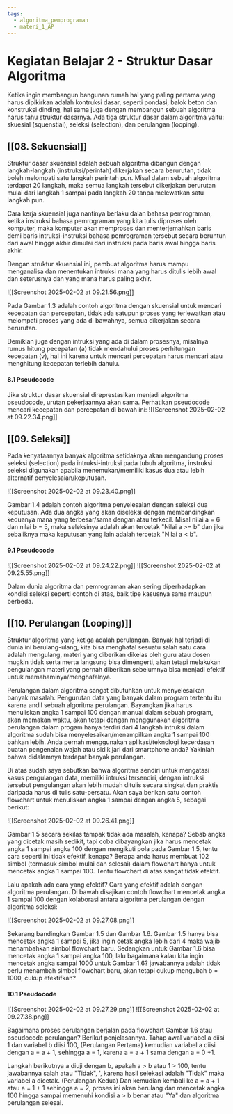 ```yaml
---
tags:
  - algoritma_pemprograman
  - materi_1_AP
---
```

# Kegiatan Belajar 2 - Struktur Dasar Algoritma

Ketika ingin membangun bangunan rumah hal yang paling pertama yang harus dipikirkan adalah kontruksi dasar, seperti pondasi, balok beton dan konstruksi dinding, hal sama juga dengan membangun sebuah algoritma harus tahu struktur dasarnya. Ada tiga struktur dasar dalam algoritma yaitu: skuesial (squenstial), seleksi (selection), dan perulangan (looping).

## [[08. Sekuensial]]

Struktur dasar skuensial adalah sebuah algoritma dibangun dengan langkah-langkah (instruksi/perintah) dikerjakan secara berurutan, tidak boleh melompati satu langkah perintah pun. Misal dalam sebuah algoritma terdapat 20 langkah, maka semua langkah tersebut dikerjakan berurutan mulai dari langkah 1 sampai pada langkah 20 tanpa melewatkan satu langkah pun.

Cara kerja skuensial juga nantinya berlaku dalan bahasa pemrograman, ketika instruksi bahasa pemrograman yang kita tulis diproses oleh komputer, maka komputer akan memproses dan menterjemahkan baris demi baris intruksi-instruksi bahasa pemrograman tersebut secara beruntun dari awal hingga akhir dimulai dari instruksi pada baris awal hingga baris akhir.

Dengan struktur skuensial ini, pembuat algoritma harus mampu menganalisa dan menentukan intruksi mana yang harus ditulis lebih awal dan seterusnya dan yang mana harus paling akhir.

![[Screenshot 2025-02-02 at 09.21.56.png]]

Pada Gambar 1.3 adalah contoh algoritma dengan skuensial untuk mencari kecepatan dan percepatan, tidak ada satupun proses yang terlewatkan atau melompati proses yang ada di bawahnya, semua dikerjakan secara berurutan.

Demikian juga dengan intruksi yang ada di dalam prosesnya, misalnya rumus hitung pecepatan (a) tidak mendahului proses perhitungan kecepatan (v), hal ini karena untuk mencari percepatan harus mencari atau menghitung kecepatan terlebih dahulu.

#### 8.1 Pseudocode

Jika struktur dasar skuensial direprestasikan menjadi algoritma pseudocode, urutan pekerjaannya akan sama. Perhatikan pseudocode mencari kecepatan dan percepatan di bawah ini:
![[Screenshot 2025-02-02 at 09.22.34.png]]






## [[09. Seleksi]]

Pada kenyataannya banyak algoritma setidaknya akan mengandung proses seleksi (selection) pada intruksi-intruksi pada tubuh algoritma, instruksi seleksi digunakan apabila menemukan/memiliki kasus dua atau lebih alternatif penyelesaian/keputusan.

![[Screenshot 2025-02-02 at 09.23.40.png]]

Gambar 1.4 adalah contoh algoritma penyelesaian dengan seleksi dua keputusan. Ada dua angka yang akan diseleksi dengan membandingkan keduanya mana yang terbesar/sama dengan atau terkecil. Misal nilai a = 6 dan nilai b = 5, maka seleksinya adalah akan tercetak "Nilai a >= b" dan jika sebaliknya maka keputusan yang lain adalah tercetak "Nilai a < b".

#### 9.1 Pseudocode

![[Screenshot 2025-02-02 at 09.24.22.png]]
![[Screenshot 2025-02-02 at 09.25.55.png]]

Dalam dunia algoritma dan pemrograman akan sering diperhadapkan kondisi seleksi seperti contoh di atas, baik tipe kasusnya sama maupun berbeda.




##  [[10. Perulangan (Looping)]]

Struktur algoritma yang ketiga adalah perulangan. Banyak hal terjadi di dunia ini berulang-ulang, kita bisa menghafal sesuatu salah satu cara adalah mengulang, materi yang diberikan dikelas oleh guru atau dosen mugkin tidak serta merta langsung bisa dimengerti, akan tetapi melakukan pengulangan materi yang pernah diberikan sebelumnya bisa menjadi efektif untuk memahaminya/menghafalnya.

Perulangan dalam algoritma sangat dibutuhkan untuk menyelesaikan banyak masalah. Pengurutan data yang banyak dalam program tertentu itu karena andil sebuah algoritma perulangan. Bayangkan jika harus menuliskan angka 1 sampai 100 dengan manual dalam sebuah program, akan memakan waktu, akan tetapi dengan menggunakan algoritma perulangan dalam progam hanya terdiri dari 4 langkah intruksi dalam algoritma sudah bisa menyelesaikan/menampilkan angka 1 sampai 100 bahkan lebih. Anda pernah menggunakan aplikasi/teknologi kecerdasan buatan pengenalan wajah atau sidik jari dari smartphone anda? Yakinlah bahwa didalamnya terdapat banyak perulangan.

Di atas sudah saya sebutkan bahwa algoritma sendiri untuk mengatasi kasus pengulangan data, memiliki intruksi tersendiri, dengan intruksi tersebut pengulangan akan lebih mudah ditulis secara singkat dan praktis daripada harus di tulis satu-persatu. Akan saya berikan satu contoh flowchart untuk menuliskan angka 1 sampai dengan angka 5, sebagai berikut:

![[Screenshot 2025-02-02 at 09.26.41.png]]

Gambar 1.5 secara sekilas tampak tidak ada masalah, kenapa? Sebab angka yang dicetak masih sedikit, tapi coba dibayangkan jika harus mencetak angka 1 sampai angka 100 dengan mengikuti pola pada Gambar 1.5, tentu cara seperti ini tidak efektif, kenapa? Berapa anda harus membuat 102 simbol (termasuk simbol mulai dan selesai) dalam flowchart hanya untuk mencetak angka 1 sampai 100. Tentu flowchart di atas sangat tidak efektif.

Lalu apakah ada cara yang efektif? Cara yang efektif adalah dengan algoritma perulangan. Di bawah disajikan contoh flowchart mencetak angka 1 sampai 100 dengan kolaborasi antara algoritma perulangan dengan algoritma seleksi:

![[Screenshot 2025-02-02 at 09.27.08.png]]

Sekarang bandingkan Gambar 1.5 dan Gambar 1.6. Gambar 1.5 hanya bisa mencetak angka 1 sampai 5, jika ingin cetak angka lebih dari 4 maka wajib menambahkan simbol flowchart baru. Sedangkan untuk Gambar 1.6 bisa mencetak angka 1 sampai angka 100, lalu bagaimana kalau kita ingin mencetak angka sampai 1000 untuk Gambar 1.6? jawabannya adalah tidak perlu menambah simbol flowchart baru, akan tetapi cukup mengubah b = 1000, cukup efektifkan?


#### 10.1 Pseudocode

![[Screenshot 2025-02-02 at 09.27.29.png]]
![[Screenshot 2025-02-02 at 09.27.38.png]]

Bagaimana proses perulangan berjalan pada flowchart Gambar 1.6 atau pseudocode perulangan? Berikut penjelasannya. Tahap awal variabel a diisi 1 dan variabel b diisi 100, (Perulangan Pertama) kemudian variabel a diisi dengan a = a + 1, sehingga a = 1, karena a = a + 1 sama dengan a = 0 +1.

Langkah berikutnya a diuji dengan b, apakah a > b atau 1 > 100, tentu jawabannya salah atau "Tidak", ', karena hasil selekasi adalah "Tidak" maka variabel a dicetak. (Perulangan Kedua) Dan kemudian kembali ke a = a + 1 atau a = 1 + 1 sehingga a = 2, proses ini akan berulang dan mencetak angka 100 hingga sampai memenuhi kondisi a > b benar atau "Ya" dan algoritma perulangan selesai.